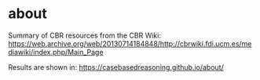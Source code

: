 # about

Summary of CBR resources from the CBR Wiki: https://web.archive.org/web/20130714184848/http://cbrwiki.fdi.ucm.es/mediawiki/index.php/Main_Page 

Results are shown in: https://casebasedreasoning.github.io/about/
